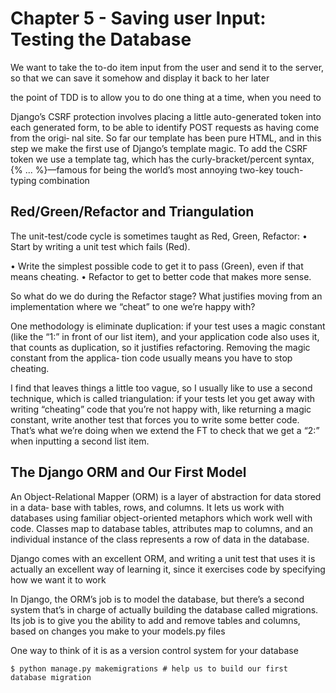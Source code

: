 # Chapter 5 - Saving user Input: Testing the Database

We want to take the to-do item input from the user and send it to the server, so that we can save it somehow and display it back to her later

the point of TDD is to allow you to do one thing at a time, when you need to

Django’s CSRF protection involves placing a little auto-generated token into each generated form, to be able to identify POST requests as having come from the origi‐ nal site. So far our template has been pure HTML, and in this step we make the first use of Django’s template magic. To add the CSRF token we use a template tag, which has the curly-bracket/percent syntax, {% ... %}—famous for being the world’s most annoying two-key touch-typing combination

## Red/Green/Refactor and Triangulation
The unit-test/code cycle is sometimes taught as Red, Green, Refactor: • Start by writing a unit test which fails (Red).

• Write the simplest possible code to get it to pass (Green), even if that means cheating.
• Refactor to get to better code that makes more sense.

So what do we do during the Refactor stage? What justifies moving from an implementation where we “cheat” to one we’re happy with?

One methodology is eliminate duplication: if your test uses a magic constant (like the “1:” in front of our list item), and your application code also uses it, that counts as duplication, so it justifies refactoring. Removing the magic constant from the applica‐ tion code usually means you have to stop cheating.

I find that leaves things a little too vague, so I usually like to use a second technique, which is called triangulation: if your tests let you get away with writing “cheating” code that you’re not happy with, like returning a magic constant, write another test that forces you to write some better code. That’s what we’re doing when we extend the FT to check that we get a “2:” when inputting a second list item.

## The Django ORM and Our First Model

An Object-Relational Mapper (ORM) is a layer of abstraction for data stored in a data‐ base with tables, rows, and columns. It lets us work with databases using familiar object-oriented metaphors which work well with code. Classes map to database tables, attributes map to columns, and an individual instance of the class represents a row of data in the database.

Django comes with an excellent ORM, and writing a unit test that uses it is actually an excellent way of learning it, since it exercises code by specifying how we want it to work

In Django, the ORM’s job is to model the database, but there’s a second system that’s in charge of actually building the database called migrations. Its job is to give you the ability to add and remove tables and columns, based on changes you make to your models.py files

One way to think of it is as a version control system for your database

    $ python manage.py makemigrations # help us to build our first database migration
